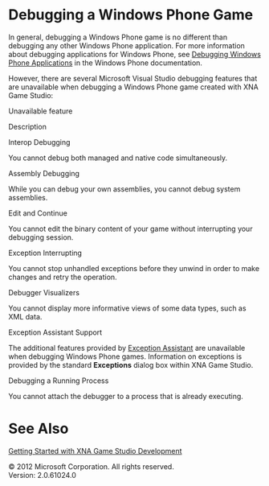 ﻿

# Debugging a Windows Phone Game

In general, debugging a Windows Phone game is no different than debugging any other Windows Phone application. For more information about debugging applications for Windows Phone, see [Debugging Windows Phone Applications](http://go.microsoft.com/fwlink/?LinkId=254755) in the Windows Phone documentation.

However, there are several Microsoft Visual Studio debugging features that are unavailable when debugging a Windows Phone game created with XNA Game Studio:

Unavailable feature

Description

Interop Debugging

You cannot debug both managed and native code simultaneously.

Assembly Debugging

While you can debug your own assemblies, you cannot debug system assemblies.

Edit and Continue

You cannot edit the binary content of your game without interrupting your debugging session.

Exception Interrupting

You cannot stop unhandled exceptions before they unwind in order to make changes and retry the operation.

Debugger Visualizers

You cannot display more informative views of some data types, such as XML data.

Exception Assistant Support

The additional features provided by [Exception Assistant](http://msdn.microsoft.com/en-us/library/197c1fsc.aspx) are unavailable when debugging Windows Phone games. Information on exceptions is provided by the standard **Exceptions** dialog box within XNA Game Studio.

Debugging a Running Process

You cannot attach the debugger to a process that is already executing.

# See Also

[Getting Started with XNA Game Studio Development](Getting_Started.md)  

© 2012 Microsoft Corporation. All rights reserved.  
Version: 2.0.61024.0